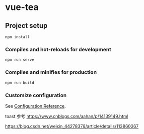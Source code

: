 # vue-tea

## Project setup
```
npm install
```

### Compiles and hot-reloads for development
```
npm run serve
```

### Compiles and minifies for production
```
npm run build
```

### Customize configuration
See [Configuration Reference](https://cli.vuejs.org/config/).


toast 参考
https://www.cnblogs.com/aahan/p/14139149.html

https://blog.csdn.net/weixin_44278376/article/details/113860367
